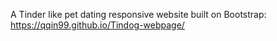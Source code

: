 A Tinder like pet dating responsive website built on Bootstrap:
https://qqin99.github.io/Tindog-webpage/
